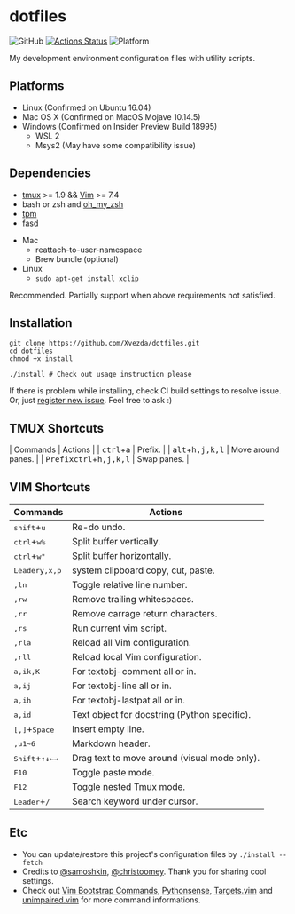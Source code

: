 # dotfiles
![GitHub](https://img.shields.io/github/license/Xvezda/dotfiles)
[![Actions Status](https://github.com/Xvezda/dotfiles/workflows/Test%20CI/badge.svg)](https://github.com/Xvezda/dotfiles/actions)
![Platform](https://img.shields.io/badge/platform-macos%20%7C%20linux%20%7C%20windows-lightgrey)


My development environment configuration files with utility scripts.

## Platforms
- Linux (Confirmed on Ubuntu 16.04)
- Mac OS X (Confirmed on MacOS Mojave 10.14.5)
- Windows (Confirmed on Insider Preview Build 18995)
    - WSL 2
    - Msys2 (May have some compatibility issue)

## Dependencies
- [tmux](https://github.com/tmux/tmux) >= 1.9 && [Vim](https://www.vim.org/) >= 7.4
- bash or zsh and [oh_my_zsh](https://ohmyz.sh/)
- [tpm](https://github.com/tmux-plugins/tpm#tmux-plugin-manager)
- [fasd](https://github.com/clvv/fasd#install)
+ Mac
    - reattach-to-user-namespace
    - Brew bundle (optional)
+ Linux
    - `sudo apt-get install xclip`

Recommended.
Partially support when above requirements not satisfied.


## Installation
```
git clone https://github.com/Xvezda/dotfiles.git
cd dotfiles
chmod +x install

./install # Check out usage instruction please
```

If there is problem while installing, check CI build settings to resolve issue. Or, just [register new issue](https://github.com/Xvezda/dotfiles/issues/new).
Feel free to ask :)


## TMUX Shortcuts
| Commands | Actions |
| <kbd>ctrl</kbd>+<kbd>a</kbd>                                                                             | Prefix.                                 |
| <kbd>alt</kbd>+<kbd>h,j,k,l</kbd>                                                                        | Move around panes.                      |
| <kbd>Prefix</kbd><kbd>ctrl</kbd>+<kbd>h,j,k,l</kbd>                                                      | Swap panes.                             |

## VIM Shortcuts
| Commands                                                                                                 | Actions                                      |
| ---                                                                                                      | ---                                          |
| <kbd>shift</kbd>+<kbd>u</kbd>                                                                            | Re-do undo.                                  |
| <kbd>ctrl</kbd>+<kbd>w</kbd><kbd>%</kbd>                                                                 | Split buffer vertically.                        |
| <kbd>ctrl</kbd>+<kbd>w</kbd><kbd>"</kbd>                                                                 | Split buffer horizontally.                      |
| <kbd>Leader</kbd><kbd>y,x,p</kbd>                                                                        | system clipboard copy, cut, paste.       |
| <kbd>,</kbd><kbd>l</kbd><kbd>n</kbd>                                                                     | Toggle relative line number.                 |
| <kbd>,</kbd><kbd>r</kbd><kbd>w</kbd>                                                                     | Remove trailing whitespaces.                 |
| <kbd>,</kbd><kbd>r</kbd><kbd>r</kbd>                                                                     | Remove carrage return characters.            |
| <kbd>,</kbd><kbd>r</kbd><kbd>s</kbd>                                                                     | Run current vim script.                      |
| <kbd>,</kbd><kbd>r</kbd><kbd>l</kbd><kbd>a</kbd>                                                         | Reload all Vim configuration.                |
| <kbd>,</kbd><kbd>r</kbd><kbd>l</kbd><kbd>l</kbd>                                                         | Reload local Vim configuration.              |
| <kbd>a,i</kbd><kbd>k,K</kbd>                                                                             | For textobj-comment all or in.               |
| <kbd>a,i</kbd><kbd>j</kbd>                                                                               | For textobj-line all or in.                  |
| <kbd>a,i</kbd><kbd>h</kbd>                                                                               | For textobj-lastpat all or in.               |
| <kbd>a,i</kbd><kbd>d</kbd>                                                                               | Text object for docstring (Python specific). |
| <kbd>[,]</kbd>+<kbd>Space</kbd>                                                                          | Insert empty line.                           |
| <kbd>,</kbd><kbd>u</kbd><kbd>1~6</kbd>                                                                   | Markdown header.                             |
| <kbd>Shift</kbd>+<kbd>&uparrow;</kbd><kbd>&downarrow;</kbd><kbd>&leftarrow;</kbd><kbd>&rightarrow;</kbd> | Drag text to move around (visual mode only). |
| <kbd>F10</kbd>                                                                                           | Toggle paste mode.                           |
| <kbd>F12</kbd>                                                                                           | Toggle nested Tmux mode.                     |
| <kbd>Leader</kbd>+<kbd>/</kbd>                                                                           | Search keyword under cursor.                 |

## Etc
* You can update/restore this project's configuration files by
`./install --fetch`
* Credits to [@samoshkin](https://github.com/samoshkin/tmux-config/), [@christoomey](https://github.com/christoomey/dotfiles). Thank you for sharing cool settings.
* Check out [Vim Bootstrap Commands](https://github.com/avelino/vim-bootstrap#commands), [Pythonsense](https://github.com/jeetsukumaran/vim-pythonsense), [Targets.vim](https://github.com/wellle/targets.vim) and [unimpaired.vim](https://github.com/tpope/vim-unimpaired) for more command informations.
